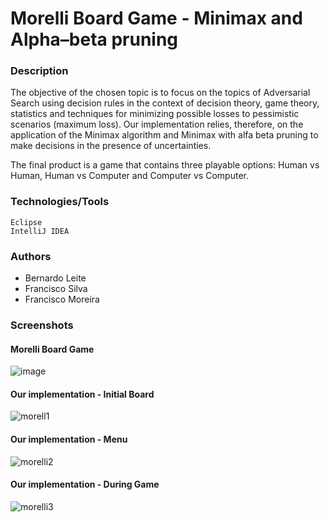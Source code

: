 # Morelli Board Game - Minimax and Alpha–beta pruning

### Description

The objective of the chosen topic is to focus on the topics of Adversarial Search using decision rules in the context of decision theory, game theory, statistics and techniques for minimizing possible losses to pessimistic scenarios (maximum loss). Our implementation relies, therefore, on the application of the Minimax algorithm and Minimax with alfa beta pruning to make decisions in the presence of uncertainties.

The final product is a game that contains three playable options:
Human vs Human, Human vs Computer and Computer vs Computer.

### Technologies/Tools
```
Eclipse
IntelliJ IDEA
```

### Authors

* Bernardo Leite 
* Francisco Silva
* Francisco Moreira

### Screenshots

#### Morelli Board Game

![image](https://user-images.githubusercontent.com/22004638/51501132-97dcb780-1dc8-11e9-81e6-47942b9db413.png)

#### Our implementation - Initial Board

![morell1](https://user-images.githubusercontent.com/22004638/51501274-15082c80-1dc9-11e9-8c0f-b2faf348b603.png)

#### Our implementation - Menu

![morelli2](https://user-images.githubusercontent.com/22004638/51501275-15082c80-1dc9-11e9-99d6-bd105c7bb1a7.png)

#### Our implementation - During Game
![morelli3](https://user-images.githubusercontent.com/22004638/51501276-15082c80-1dc9-11e9-8ea9-29f231100b52.png)
